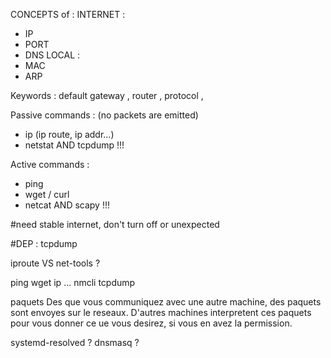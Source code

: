 CONCEPTS of :
INTERNET :
- IP
- PORT
- DNS
LOCAL :
- MAC
- ARP

Keywords :
default gateway , router , protocol , 

Passive commands : (no packets are emitted)
- ip (ip route, ip addr...)
- netstat
AND tcpdump !!!

Active commands :
- ping
- wget / curl
- netcat
AND scapy !!!










#need stable internet, don't turn off or unexpected

#DEP : tcpdump




iproute VS net-tools ?

ping
wget
ip ...
nmcli
tcpdump



paquets
Des que vous communiquez avec une autre machine, des paquets sont envoyes sur le reseaux.
D'autres machines interpretent ces paquets pour vous donner ce ue vous desirez, si vous en avez la permission.


systemd-resolved ? dnsmasq ?
